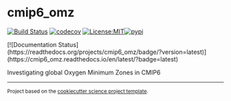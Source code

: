 cmip6_omz
==============================
[![Build Status](https://github.com/jbusecke/cmip6_omz/workflows/Tests/badge.svg)](https://github.com/jbusecke/cmip6_omz/actions)
[![codecov](https://codecov.io/gh/jbusecke/cmip6_omz/branch/master/graph/badge.svg)](https://codecov.io/gh/jbusecke/cmip6_omz)
[![License:MIT](https://img.shields.io/badge/License-MIT-lightgray.svg?style=flt-square)](https://opensource.org/licenses/MIT)[![pypi](https://img.shields.io/pypi/v/cmip6_omz.svg)](https://pypi.org/project/cmip6_omz)
<!-- [![conda-forge](https://img.shields.io/conda/dn/conda-forge/cmip6_omz?label=conda-forge)](https://anaconda.org/conda-forge/cmip6_omz) -->[![Documentation Status](https://readthedocs.org/projects/cmip6_omz/badge/?version=latest)](https://cmip6_omz.readthedocs.io/en/latest/?badge=latest)


Investigating global Oxygen Minimum Zones in CMIP6

--------

<p><small>Project based on the <a target="_blank" href="https://github.com/jbusecke/cookiecutter-science-project">cookiecutter science project template</a>.</small></p>
